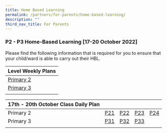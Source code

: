 ```yaml
---
title: Home Based Learning
permalink: /partners/for-parents/home-based-learning/
description: ""
third_nav_title: For Parents
---
```

### P2 - P3 Home-Based Learning [17-20 October 2022]

Please find the following information that is required for you to ensure that your child/ward is able to carry out their HBL.

| Level Weekly Plans |
| --- |
| [Primary 2](/files/HBL%20Weekly%20Plan%20for%20P2s.pdf) |
| [Primary 3](/files/HBL%20Weekly%20Plan%20for%20P3.pdf) |
| |

| 17th - 20th October Class Daily Plan | | | | |
| --- | --- | --- | --- | --- |
| Primary 2 | [P21](/files/HBL%20Daily%20Plan%20for%20P21%20-%2017%20to%2020%20Oct.pdf) | [P22](/files/HBL%20Daily%20Plan%20for%20P22%20-%2017%20to%2020%20Oct.pdf) | [P23](/files/HBL%20Daily%20Plan%20for%20P23%20-%2017%20to%2020%20Oct.pdf) | [P24](/files/HBL%20Daily%20Plan%20for%20P24%20-%2017%20to%2020%20Oct.pdf) |
| Primary 3 | [P31](/files/HBL%20Daily%20Plan%20for%20P31%20-%2017%20-%2020%20Oct.pdf) | [P32](/files/HBL%20Daily%20Plan%20for%20P32%20-%2017%20-%2020%20Oct.pdf) | [P33](/files/HBL%20Daily%20Plan%20for%20P33%20-%2017%20-%2020%20Oct.pdf) | |
 | | | 
